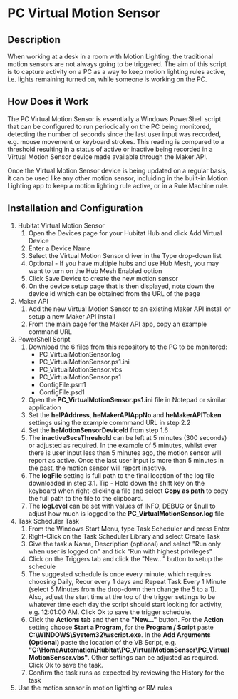 # PC Virtual Motion Sensor

## Description

When working at a desk in a room with Motion Lighting, the traditional motion sensors are not always going to be triggered.  The aim of this script is to capture activity on a PC as a way to keep motion lighting rules active, i.e. lights remaining turned on, while someone is working on the PC.

## How Does it Work
The PC Virtual Motion Sensor is essentially a Windows PowerShell script that can be configured to run periodically on the PC being monitored, detecting the number of seconds since the last user input was recorded, e.g. mouse movement or keyboard strokes.  This reading is compared to a threshold resulting in a status of active or inactive being recorded in a Virtual Motion Sensor device made available through the Maker API.

Once the Virtual Motion Sensor device is being updated on a regular basis, it can be used like any other motion sensor, incluiding in the built-in Motion Lighting app to keep a motion lighting rule active, or in a Rule Machine rule.

## Installation and Configuration

1. Hubitat Virtual Motion Sensor
   1. Open the Devices page for your Hubitat Hub and click Add Virtual Device
   2. Enter a Device Name
   3. Select the Virtual Motion Sensor driver in the Type drop-down list
   4. Optional - If you have multiple hubs and use Hub Mesh, you may want to turn on the Hub Mesh Enabled option
   5. Click Save Device to create the new motion sensor
   6. On the device setup page that is then displayed, note down the device id which can be obtained from the URL of the page
2. Maker API
   1. Add the new Virtual Motion Sensor to an existing Maker API install or setup a new Maker API install
   2. From the main page for the Maker API app, copy an example command URL 
3. PowerShell Script
   1. Download the 6 files from this repository to the PC to be monitored:
      * PC_VirtualMotionSensor.log
      * PC_VirtualMotionSensor.ps1.ini
      * PC_VirtualMotionSensor.vbs
      * PC_VirtualMotionSensor.ps1
      * ConfigFile.psm1
      * ConfigFile.psd1
   2. Open the **PC_VirtualMotionSensor.ps1.ini** file in Notepad or similar application
   3. Set the **heIPAddress**, **heMakerAPIAppNo** and **heMakerAPIToken** settings using the example commmand URL in step 2.2
   4. Set the **heMotionSensorDeviceId** from step 1.6
   5. The **inactiveSecsThreshold** can be left at 5 minutes (300 seconds) or adjusted as required.  In the example of 5 minutes, whilst ever there is user input less than 5 minutes ago, the motion sensor will report as active.  Once the last user input is more than 5 minutes in the past, the motion sensor will report inactive.
   6. The **logFile** setting is full path to the final location of the log file downloaded in step 3.1.  Tip - Hold down the shift key on the keyboard when right-clicking a file and select **Copy as path** to copy the full path to the file to the clipboard.
   7. The **logLevel** can be set with values of INFO, DEBUG or $null to adjust how much is logged to the **PC_VirtualMotionSensor.log** file
4. Task Scheduler Task   
   1. From the Windows Start Menu, type Task Scheduler and press Enter
   2. Right-Click on the Task Scheduler Library and select Create Task
   3. Give the task a Name, Description (optional) and select "Run only when user is logged on" and tick "Run with highest privileges"
   4. Click on the Triggers tab and click the "New..." button to setup the schedule
   5. The suggested schedule is once every minute, which requires choosing Daily, Recur every 1 days and Repeat Task Every 1 Minute (select 5 Minutes from the drop-down then change the 5 to a 1).  Also, adjust the start time at the top of the trigger settings to be whatever time each day the script should start looking for activity, e.g. 12:01:00 AM.  Click Ok to save the trigger schedule.
   6. Click the **Actions tab** and then the **"New..."** button.  For the **Action** setting choose **Start a Program**, for the **Program / Script** paste **C:\WINDOWS\System32\wscript.exe**.  In the **Add Arguments (Optional)** paste the location of the VB Script, e.g. **"C:\HomeAutomation\Hubitat\PC_VirtualMotionSensor\PC_VirtualMotionSensor.vbs"**.  Other settings can be adjusted as required.  Click Ok to save the task.
   7. Confirm the task runs as expected by reviewing the History for the task
4. Use the motion sensor in motion lighting or RM rules
